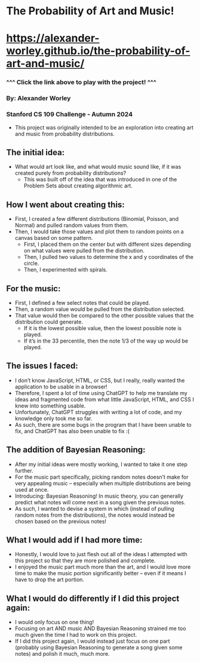 # **The Probability of Art and Music\!**
# https://alexander-worley.github.io/the-probability-of-art-and-music/

### ^^^ Click the link above to play with the project! ^^^

### **By: Alexander Worley**
### Stanford CS 109 Challenge - Autumn 2024

* This project was originally intended to be an exploration into creating art and music from probability distributions.

## The initial idea:

* What would art look like, and what would music sound like, if it was created purely from probability distributions?  
  * This was built off of the idea that was introduced in one of the Problem Sets about creating algorithmic art.

## How I went about creating this:

* First, I created a few different distributions (Binomial, Poisson, and Normal) and pulled random values from them.  
* Then, I would take those values and plot them to random points on a canvas based on some pattern.  
  * First, I placed them on the center but with different sizes depending on what values were pulled from the distribution.  
  * Then, I pulled two values to determine the x and y coordinates of the circle.  
  * Then, I experimented with spirals.

## For the music:

* First, I defined a few select notes that could be played.  
* Then, a random value would be pulled from the distribution selected.  
* That value would then be compared to the other possible values that the distribution could generate.  
  * If it is the lowest possible value, then the lowest possible note is played.  
  * If it’s in the 33 percentile, then the note 1/3 of the way up would be played.

## The issues I faced:

* I don’t know JavaScript, HTML, or CSS, but I really, really wanted the application to be usable in a browser\!  
* Therefore, I spent a lot of time using ChatGPT to help me translate my ideas and fragmented code from what little JavaScript, HTML, and CSS I knew into something usable.  
* Unfortunately, ChatGPT struggles with writing a lot of code, and my knowledge only took me so far.  
* As such, there are some bugs in the program that I have been unable to fix, and ChatGPT has also been unable to fix :(

## The addition of Bayesian Reasoning:

* After my initial ideas were mostly working, I wanted to take it one step further.  
* For the music part specifically, picking random notes doesn’t make for very appealing music – especially when multiple distributions are being used at once.  
* Introducing: Bayesian Reasoning\! In music theory, you can generally predict what notes will come next in a song given the previous notes.  
* As such, I wanted to devise a system in which (instead of pulling random notes from the distributions), the notes would instead be chosen based on the previous notes\!

## What I would add if I had more time:

* Honestly, I would love to just flesh out all of the ideas I attempted with this project so that they are more polished and complete.  
* I enjoyed the music part much more than the art, and I would love more time to make the music portion significantly better – even if it means I have to drop the art portion.

## What I would do differently if I did this project again:

* I would only focus on one thing\!  
* Focusing on art AND music AND Bayesian Reasoning strained me too much given the time I had to work on this project.  
* If I did this project again, I would instead just focus on one part (probably using Bayesian Reasoning to generate a song given some notes) and polish it much, much more.
